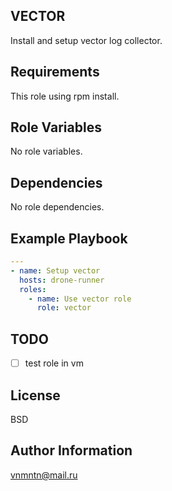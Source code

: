 ## VECTOR

Install and setup vector log collector.

## Requirements

This role using rpm install.

## Role Variables

No role variables.

## Dependencies

No role dependencies.

## Example Playbook

```yaml
---
- name: Setup vector
  hosts: drone-runner
  roles:
    - name: Use vector role
      role: vector
```

## TODO

- [ ] test role in vm

## License

BSD

## Author Information

<vnmntn@mail.ru>
